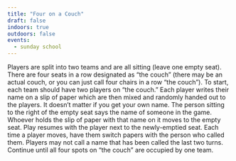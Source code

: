 ```yaml
---
title: "Four on a Couch"
draft: false
indoors: true
outdoors: false
events:
  - sunday school
---
```


Players are split into two teams and are all sitting (leave one empty seat). There are four seats in a row designated as “the couch” (there may be an actual couch, or you can just call four chairs in a row “the couch”). To start, each team should have two players on “the couch.” Each player writes their name on a slip of paper which are then mixed and randomly handed out to the players. It doesn’t matter if you get your own name. The person sitting to the right of the empty seat says the name of someone in the game. Whoever holds the slip of paper with that name on it moves to the empty seat. Play resumes with the player next to the newly-emptied seat. Each time a player moves, have them switch papers with the person who called them. Players may not call a name that has been called the last two turns. Continue until all four spots on “the couch” are occupied by one team.
